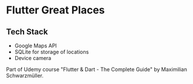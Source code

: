 # Flutter Great Places

## Tech Stack
- Google Maps API
- SQLite for storage of locations
- Device camera


Part of Udemy course "Flutter & Dart - The Complete Guide" by Maximilian Schwarzmüller.
